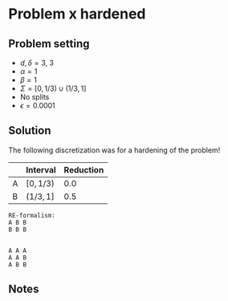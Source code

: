# Problem x hardened

## Problem setting
- $d, \delta = 3, \; 3$
- $\alpha=1$
- $\beta=1$
- $\Sigma=[0, 1/3) \cup (1/3, 1]$
- No splits
- $\epsilon = 0.0001$

## Solution
The following discretization was for a hardening of the problem!

$\;$| Interval | Reduction
----|---------|---------
A | $[0,1/3)$ | $0.0$
B | $(1/3,1]$ | $0.5$



```
RE-formalism:
A B B
B B B


A A A
A A B
A B B
```

## Notes
